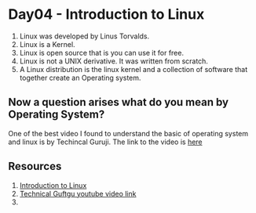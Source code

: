 # Day04 - Introduction to Linux

1. Linux was developed by Linus Torvalds. 
2. Linux is a Kernel.
3. Linux is open source that is you can use it for free.
4. Linux is not a UNIX derivative. It was written from scratch.
5. A Linux distribution is the linux kernel and a collection of software that together create an Operating system.

## Now a question arises what do you mean by Operating System?
One of the best video I found to understand the basic of operating system and linux is by Techincal Guruji. The link to the video is <a href="https://www.youtube.com/watch?v=gX79wfPZM3s&ab_channel=TechnicalGuruji">here</a>








## Resources
1. <a href="https://www.geeksforgeeks.org/introduction-to-linux-operating-system/">Introduction to Linux</a>
2. <a href="https://www.youtube.com/watch?v=kCToCLzu6iw&list=PLBGx66SQNZ8aPsFDwb79JrS2KQBTIZo10&index=3&ab_channel=TechnicalGuftgu">Technical Guftgu youtube video link</a>
3. 
